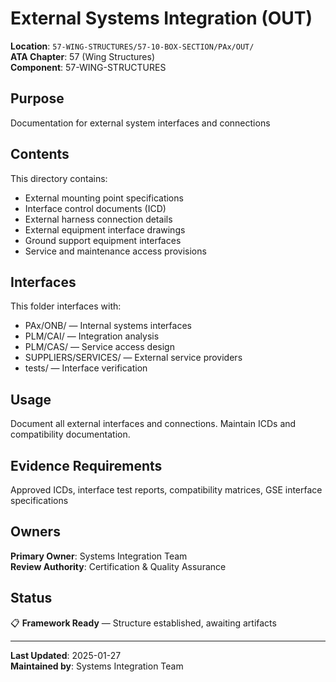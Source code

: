 # External Systems Integration (OUT)

**Location**: `57-WING-STRUCTURES/57-10-BOX-SECTION/PAx/OUT/`  
**ATA Chapter**: 57 (Wing Structures)  
**Component**: 57-WING-STRUCTURES

## Purpose

Documentation for external system interfaces and connections

## Contents

This directory contains:

- External mounting point specifications
- Interface control documents (ICD)
- External harness connection details
- External equipment interface drawings
- Ground support equipment interfaces
- Service and maintenance access provisions

## Interfaces

This folder interfaces with:

- PAx/ONB/ — Internal systems interfaces
- PLM/CAI/ — Integration analysis
- PLM/CAS/ — Service access design
- SUPPLIERS/SERVICES/ — External service providers
- tests/ — Interface verification

## Usage

Document all external interfaces and connections. Maintain ICDs and compatibility documentation.

## Evidence Requirements

Approved ICDs, interface test reports, compatibility matrices, GSE interface specifications

## Owners

**Primary Owner**: Systems Integration Team  
**Review Authority**: Certification & Quality Assurance

## Status

📋 **Framework Ready** — Structure established, awaiting artifacts

---

**Last Updated**: 2025-01-27  
**Maintained by**: Systems Integration Team
